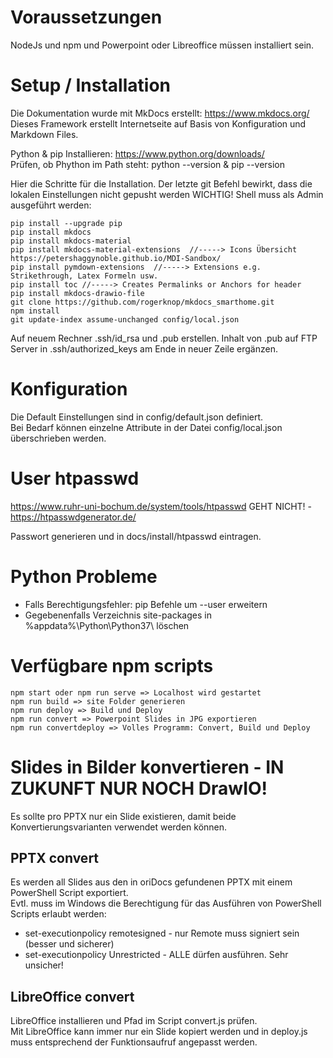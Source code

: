 # Voraussetzungen 
NodeJs und npm und Powerpoint oder Libreoffice müssen installiert sein.

# Setup / Installation
Die Dokumentation wurde mit MkDocs erstellt: https://www.mkdocs.org/  
Dieses Framework erstellt Internetseite auf Basis von Konfiguration und Markdown Files.

Python & pip Installieren: https://www.python.org/downloads/  
Prüfen, ob Phython im Path steht: python --version & pip --version

Hier die Schritte für die Installation. Der letzte git Befehl bewirkt, dass die lokalen Einstellungen nicht gepusht werden
WICHTIG! Shell muss als Admin ausgeführt werden:
```
pip install --upgrade pip
pip install mkdocs
pip install mkdocs-material
pip install mkdocs-material-extensions  //-----> Icons Übersicht https://petershaggynoble.github.io/MDI-Sandbox/
pip install pymdown-extensions  //-----> Extensions e.g. Strikethrough, Latex Formeln usw.
pip install toc //-----> Creates Permalinks or Anchors for header
pip install mkdocs-drawio-file
git clone https://github.com/rogerknop/mkdocs_smarthome.git
npm install
git update-index assume-unchanged config/local.json
```

Auf neuem Rechner .ssh/id_rsa und .pub erstellen.
Inhalt von .pub auf FTP Server in .ssh/authorized_keys am Ende in neuer Zeile ergänzen. 

# Konfiguration
Die Default Einstellungen sind in config/default.json definiert.  
Bei Bedarf können einzelne Attribute in der Datei config/local.json überschrieben werden.

# User htpasswd

https://www.ruhr-uni-bochum.de/system/tools/htpasswd
GEHT NICHT! - https://htpasswdgenerator.de/

Passwort generieren und in docs/install/htpasswd eintragen.

# Python Probleme
* Falls Berechtigungsfehler: pip Befehle um --user erweitern
* Gegebenenfalls Verzeichnis site-packages in %appdata%\Python\Python37\ löschen

# Verfügbare npm scripts
```
npm start oder npm run serve => Localhost wird gestartet
npm run build => site Folder generieren
npm run deploy => Build und Deploy
npm run convert => Powerpoint Slides in JPG exportieren
npm run convertdeploy => Volles Programm: Convert, Build und Deploy
```

# Slides in Bilder konvertieren - IN ZUKUNFT NUR NOCH DrawIO!
Es sollte pro PPTX nur ein Slide existieren, damit beide Konvertierungsvarianten verwendet werden können.

## PPTX convert
Es werden all Slides aus den in oriDocs gefundenen PPTX mit einem PowerShell Script exportiert.  
Evtl. muss im Windows die Berechtigung für das Ausführen von PowerShell Scripts erlaubt werden:  
* set-executionpolicy remotesigned - nur Remote muss signiert sein (besser und sicherer)
* set-executionpolicy Unrestricted - ALLE dürfen ausführen. Sehr unsicher!

## LibreOffice convert
LibreOffice installieren und Pfad im Script convert.js prüfen.  
Mit LibreOffice kann immer nur ein Slide kopiert werden und in deploy.js muss entsprechend der Funktionsaufruf angepasst werden.
